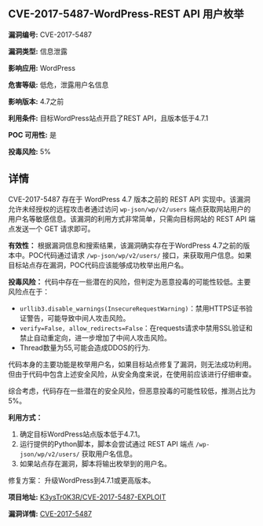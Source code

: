 ## CVE-2017-5487-WordPress-REST API 用户枚举

**漏洞编号:** CVE-2017-5487

**漏洞类型:** 信息泄露

**影响应用:** WordPress

**危害等级:** 低危，泄露用户名信息

**影响版本:** 4.7之前

**利用条件:** 目标WordPress站点开启了REST API，且版本低于4.7.1

**POC 可用性:** 是

**投毒风险:** 5%

## 详情

CVE-2017-5487 存在于 WordPress 4.7 版本之前的 REST API 实现中。该漏洞允许未经授权的远程攻击者通过访问 `wp-json/wp/v2/users` 端点获取网站用户的用户名等敏感信息。该漏洞的利用方式非常简单，只需向目标网站的 REST API 端点发送一个 GET 请求即可。

**有效性：**
根据漏洞信息和搜索结果，该漏洞确实存在于WordPress 4.7之前的版本中。POC代码通过请求 `/wp-json/wp/v2/users/` 接口，来获取用户信息。如果目标站点存在漏洞，POC代码应该能够成功枚举出用户名。

**投毒风险：**
代码中存在一些潜在的风险，但判定为恶意投毒的可能性较低。主要风险点在于：

*   `urllib3.disable_warnings(InsecureRequestWarning)`：禁用HTTPS证书验证警告，可能导致中间人攻击风险。
*   `verify=False, allow_redirects=False`：在requests请求中禁用SSL验证和禁止自动重定向，进一步增加了中间人攻击风险。
*   Thread数量为55,可能会造成DDOS的行为.

代码本身的主要功能是枚举用户名，如果目标站点修复了漏洞，则无法成功利用。但由于代码中包含上述安全风险，从安全角度来说，在使用前应该进行仔细审查。

综合考虑，代码存在一些潜在的安全风险，但恶意投毒的可能性较低，推测占比为5%。

**利用方式：**
1.  确定目标WordPress站点版本低于4.7.1。
2.  运行提供的Python脚本，脚本会尝试通过 REST API 端点 `/wp-json/wp/v2/users/` 获取用户名信息。
3.  如果站点存在漏洞，脚本将输出枚举到的用户名。

修复方案：
升级WordPress到4.7.1或更高版本。

**项目地址:** [K3ysTr0K3R/CVE-2017-5487-EXPLOIT](https://github.com/K3ysTr0K3R/CVE-2017-5487-EXPLOIT)

**漏洞详情:** [CVE-2017-5487](https://nvd.nist.gov/vuln/detail/CVE-2017-5487)